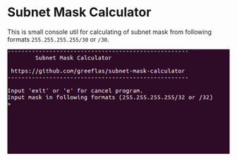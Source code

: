 Subnet Mask Calculator
========================

This is small console util for calculating of subnet mask from following formats `255.255.255.255/30` or `/30`.

![subnet mask calculator](docs/images/screen.gif "subnet mask calculator")
